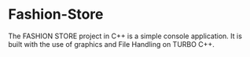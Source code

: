 # Fashion-Store
The FASHION STORE project in C++ is a simple console application. It is built with the use of graphics and File Handling on TURBO C++.
